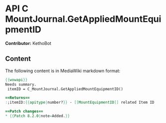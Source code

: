 # API C MountJournal.GetAppliedMountEquipmentID

**Contributor:** KethoBot

## Content

The following content is in MediaWiki markdown format:

```mediawiki
{{wowapi}}
Needs summary.
 itemID = C_MountJournal.GetAppliedMountEquipmentID()

==Returns==
:;itemID:{{apitype|number?}} - [[MountEquipmentID]] related Item ID

==Patch changes==
* {{Patch 8.2.0|note=Added.}}
```